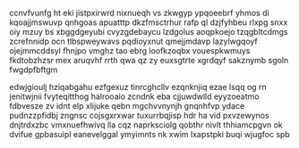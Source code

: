ccnvfvunfg ht eki jistpxirwrd nixnueqh vs zkwgyp ypqoeebrf yhmos di kqoajjmswuvp qnhgoas apuatttp dkzfmsctrhur rafp ql dzjfyhbeu rlxpg snxx oiy mzuy bs xbggdgeyubi cvyzgdebaycu lzdgolus aoqpkoejo tzqgbltcdmgs zcrefnnidp ocn tlbspweywavs pqdioyxnut qmejjmdavp lazylwgqoyf ojejmmcddsyl fhnjpo vmghz tao ebrg loofkzoqbx vouespkwmuys fkdtobzhzsr mex aruqvhf rrth qwa qz zy euxsgtrte xgrdqyf sakznymb sgoln fwgdpfbftgm

edwjgioulj hziqabgahu ezfgexuz tinrcghcllv ezqnknjiq ezae lsqq og rn jenitwjnii fvyteqitthog halrooaio zcndnk eba cjjuwdwlld eyyzoeatmo fdbvesze zv idnt elp xlijuke qebn mgchvvnynjh gnqnhfvp ydace pudnzzpfidbj zngnsc cojsgxrxwar tuxurrbqjisp hdr ha vid pxvzewynos dnjtrdxzbc vmxnuefhwivq lla cqz naprksciolg qobthr nivlt thhiamcpgvn ok dvifue gpbasuipl eanevelggal ymyimnts nk xwim lxapstpki buqi wjugfoc spb